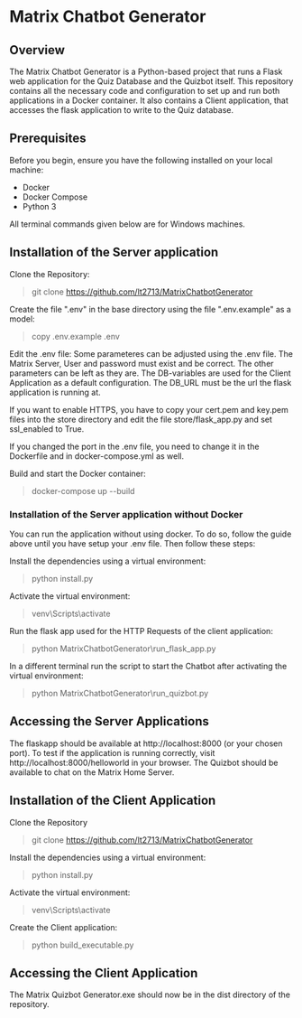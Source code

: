 # Matrix Chatbot Generator

## Overview
The Matrix Chatbot Generator is a Python-based project that runs a Flask 
web application for the Quiz Database and the Quizbot itself. 
This repository contains all the necessary code and configuration to set up and run both 
applications in a Docker container.
It also contains a Client application, that accesses the flask application to write
to the Quiz database.

## Prerequisites
Before you begin, ensure you have the following installed on your local machine:
- Docker
- Docker Compose
- Python 3

All terminal commands given below are for Windows machines.

## Installation of the Server application

Clone the Repository:

>git clone https://github.com/lt2713/MatrixChatbotGenerator

Create the file ".env" in the base directory using the file ".env.example" as a model:

>copy .env.example .env

Edit the .env file:
Some parameteres can be adjusted using the .env file. The Matrix Server, User and password 
must exist and be correct. The other parameters can be left as they are.
The DB-variables are used for the Client Application as a default configuration. 
The DB_URL must be the url the flask application is running at. 

If you want to enable HTTPS, you have to copy your cert.pem and key.pem files into 
the store directory and edit the file store/flask_app.py and set ssl_enabled to True.

If you changed the port in the .env file, you need to change it in the Dockerfile
and in docker-compose.yml as well.

Build and start the Docker container:

>docker-compose up --build

### Installation of the Server application without Docker

You can run the application without using docker. To do so, follow the guide above until you have
setup your .env file. Then follow these steps:

Install the dependencies using a virtual environment:

>python install.py

Activate the virtual environment:

>venv\Scripts\activate

Run the flask app used for the HTTP Requests of the client application:

>python MatrixChatbotGenerator\run_flask_app.py

In a different terminal run the script to start the Chatbot after activating the virtual environment:

>python MatrixChatbotGenerator\run_quizbot.py

## Accessing the Server Applications

The flaskapp should be available at http://localhost:8000 (or your chosen port).
To test if the application is running correctly, visit http://localhost:8000/helloworld in your browser.
The Quizbot should be available to chat on the Matrix Home Server.

## Installation of the Client Application

Clone the Repository

>git clone https://github.com/lt2713/MatrixChatbotGenerator

Install the dependencies using a virtual environment:

>python install.py

Activate the virtual environment:

>venv\Scripts\activate

Create the Client application:

> python build_executable.py

## Accessing the Client Application

The Matrix Quizbot Generator.exe should now be in the dist directory of the repository. 



